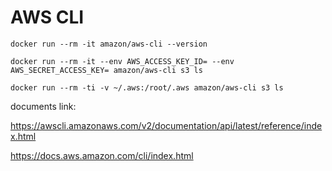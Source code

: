 # AWS CLI


    docker run --rm -it amazon/aws-cli --version
    
    docker run --rm -it --env AWS_ACCESS_KEY_ID= --env AWS_SECRET_ACCESS_KEY= amazon/aws-cli s3 ls
    
    docker run --rm -ti -v ~/.aws:/root/.aws amazon/aws-cli s3 ls

  
documents link:

https://awscli.amazonaws.com/v2/documentation/api/latest/reference/index.html

https://docs.aws.amazon.com/cli/index.html